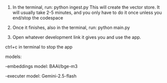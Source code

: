 
1. In the terminal, run:
   python ingest.py
This will create the vector store. It will usually take 2-5 minutes, and you only have to do it once unless you end/stop the codespace


2. Once it finishes, also in the terminal, run:
   python main.py
3. Open whatever development link it gives you and use the app.

ctrl+c in terminal to stop the app

models: 

-embeddings model: BAAI/bge-m3

-executer model: Gemini-2.5-flash
